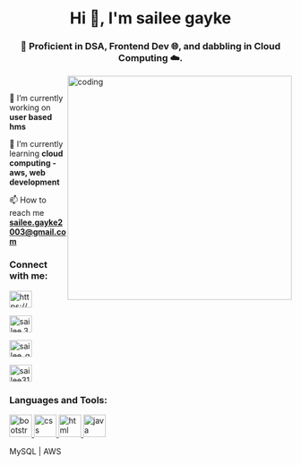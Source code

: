 <h1 align="center">Hi 👋, I'm sailee gayke</h1>
<h3 align="center">🚀 Proficient in DSA, Frontend Dev 🌐, and dabbling in Cloud Computing ☁️.</h3>
<img align="right" alt="coding" width="400" src="https://user-images.githubusercontent.com/74038190/256977180-54fb7eef-b1e8-41dc-be97-57e4180b3b24.gif">
<br>

🔭 I’m currently working on **user based hms**

🌱 I’m currently learning **cloud computing - aws, web development**

📫 How to reach me **sailee.gayke2003@gmail.com**

<h3 align="left">Connect with me:</h3>

<p align="left">

<a href="https://linkedin.com/in/https://www.linkedin.com/in/sailee-gayke-276948284?utm_source=share&utm_campaign=share_via&utm_content=profile&utm_medium=android_app" target="blank"><img align="center" src="https://user-images.githubusercontent.com/74038190/235294012-0a55e343-37ad-4b0f-924f-c8431d9d2483.gif" alt="https://www.linkedin.com/in/sailee-gayke-276948284?utm_source=share&utm_campaign=share_via&utm_content=profile&utm_medium=android_app" height="30" width="40" /></a>

<a href="https://instagram.com/sailee.31" target="blank">
<img src="https://user-images.githubusercontent.com/74038190/235294013-a33e5c43-a01c-43f6-b44d-a406d8b4ab75.gif" alt="sailee.31" height="30" width="40"></a>

<a href="https://www.hackerrank.com/sailee_gayke31" target="blank"><img align="center" src="https://avatars.githubusercontent.com/u/1030588?s=200&v=4" alt="sailee_gayke31" height="30" width="40"></a>

<a href="https://www.leetcode.com/sailee31" target="blank">
<img  src="https://external-preview.redd.it/N2qR7Uy4eX9atux_MJ54_VHauE60QG6eLpfmFdNPJ20.jpg?auto=webp&s=a8f7e61a39dbe6cb6c8e9b3043167f05e1acba93" alt="sailee31" height="30" width="40" /></a>
</p>

<h3 align="left">Languages and Tools:</h3>

<a href="https://getbootstrap.com" target="_blank" rel="noreferrer"> 
<img src="https://user-images.githubusercontent.com/74038190/212280805-9bcb336b-8c55-46a8-abf8-ff286ab55472.gif" alt="bootstrap" width="40" height="40"/> </a>

<a href="https://www.w3schools.com/css/" target="_blank" rel="noreferrer"> 
<img src="https://user-images.githubusercontent.com/74038190/238200428-67f477ed-6624-42da-99f0-1a7b1a16eecb.gif" alt="css" width="40" height="40"/> </a> 

<a href="https://www.w3.org/html/" target="_blank" rel="noreferrer"> 
<img src="https://user-images.githubusercontent.com/74038190/238200426-29fd6286-4e7b-4d6c-818f-c4765d5e39a9.gif" alt="html" width="40" height="40"/> </a> 

<a href="https://www.java.com" target="_blank" rel="noreferrer"> 
<img src="https://camo.githubusercontent.com/b24914711d892af6d10c99624bb0fa576a0611ae17eb125380c517b2059063a4/68747470733a2f2f6e657861782e696e2f77702d636f6e74656e742f75706c6f6164732f323032302f31312f6a6176612d312e676966" alt="java" width="40" height="40"/> </a> 

MySQL | AWS
</p>
